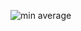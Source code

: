 ![min   average](https://user-images.githubusercontent.com/53031435/179339175-18ec2cad-1633-453c-a026-db725c088524.png)
